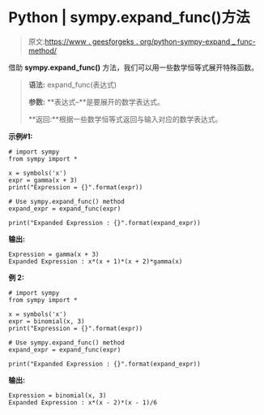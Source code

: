 # Python | sympy.expand_func()方法

> 原文:[https://www . geesforgeks . org/python-sympy-expand _ func-method/](https://www.geeksforgeeks.org/python-sympy-expand_func-method/)

借助 **sympy.expand_func()** 方法，我们可以用一些数学恒等式展开特殊函数。

> **语法:** expand_func(表达式)
> 
> **参数:**
> **表达式–**是要展开的数学表达式。
> 
> **返回:**根据一些数学恒等式返回与输入对应的数学表达式。

**示例#1:**

```
# import sympy 
from sympy import * 

x = symbols('x')
expr = gamma(x + 3)
print("Expression = {}".format(expr))

# Use sympy.expand_func() method 
expand_expr = expand_func(expr)  

print("Expanded Expression : {}".format(expand_expr))  
```

**输出:**

```
Expression = gamma(x + 3)
Expanded Expression : x*(x + 1)*(x + 2)*gamma(x)

```

**例 2:**

```
# import sympy 
from sympy import * 

x = symbols('x')
expr = binomial(x, 3)
print("Expression = {}".format(expr))

# Use sympy.expand_func() method 
expand_expr = expand_func(expr)  

print("Expanded Expression : {}".format(expand_expr))  
```

**输出:**

```
Expression = binomial(x, 3)
Expanded Expression : x*(x - 2)*(x - 1)/6

```